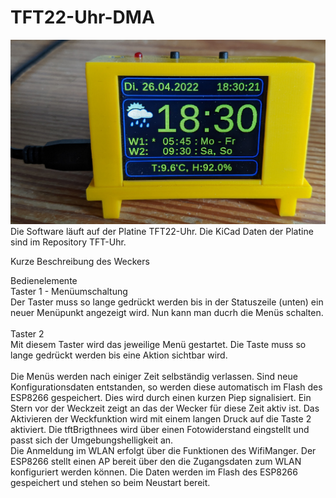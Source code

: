 # TFT22-Uhr-DMA

![Bild vom Wecker](https://github.com/pschneider67/TFT22-Uhr-DMA/blob/master/Wecker.jpg)
Die Software läuft auf der Platine TFT22-Uhr. Die KiCad Daten der Platine sind im Repository TFT-Uhr.

Kurze Beschreibung des Weckers

Bedienelemente    
Taster 1 - Menüumschaltung <br>
Der Taster muss so lange gedrückt werden bis in der Statuszeile (unten) ein neuer Menüpunkt angezeigt wird.
Nun kann man ducrh die Menüs schalten.<br><br>
Taster 2     
Mit diesem Taster wird das jeweilige Menü gestartet. Die Taste muss so lange gedrückt werden bis eine Aktion sichtbar wird.
<br><br>
Die Menüs werden nach einiger Zeit selbständig verlassen. Sind neue Konfigurationsdaten entstanden, so werden diese automatisch im Flash des ESP8266 gespeichert. 
Dies wird durch einen kurzen Piep signalisiert. Ein Stern vor der Weckzeit zeigt an das der Wecker für diese Zeit aktiv ist. Das Aktivieren der Weckfunktion wird mit einem langen Druck auf die Taste 2 aktiviert. Die tftBrigthnees wird über einen Fotowiderstand eingstellt und passt sich der Umgebungshelligkeit an. <br>
Die Anmeldung im WLAN erfolgt über die Funktionen des WifiManger. Der ESP8266 stellt einen AP bereit über den die Zugangsdaten zum WLAN konfiguriert werden können. Die Daten werden im Flash des ESP8266 gespeichert und stehen so beim Neustart bereit. 
